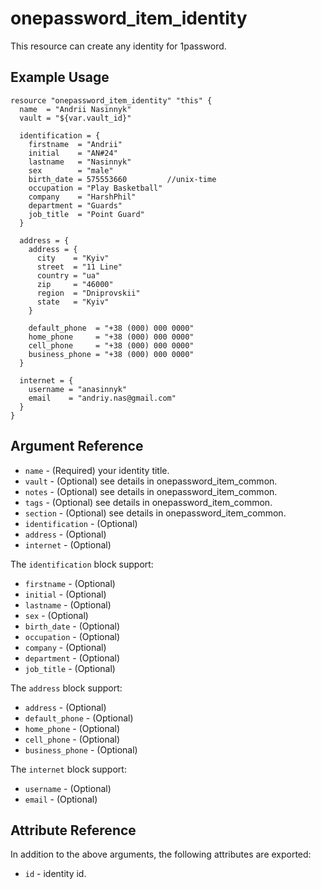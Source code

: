 # onepassword_item_identity

This resource can create any identity for 1password.

## Example Usage

```hcl
resource "onepassword_item_identity" "this" {
  name  = "Andrii Nasinnyk"
  vault = "${var.vault_id}"

  identification = {
    firstname  = "Andrii"
    initial    = "AN#24"
    lastname   = "Nasinnyk"
    sex        = "male"
    birth_date = 575553660         //unix-time
    occupation = "Play Basketball"
    company    = "HarshPhil"
    department = "Guards"
    job_title  = "Point Guard"
  }

  address = {
    address = {
      city    = "Kyiv"
      street  = "11 Line"
      country = "ua"
      zip     = "46000"
      region  = "Dniprovskii"
      state   = "Kyiv"
    }

    default_phone  = "+38 (000) 000 0000"
    home_phone     = "+38 (000) 000 0000"
    cell_phone     = "+38 (000) 000 0000"
    business_phone = "+38 (000) 000 0000"
  }

  internet = {
    username = "anasinnyk"
    email    = "andriy.nas@gmail.com"
  }
}
```

## Argument Reference

* `name` - (Required) your identity title.
* `vault` - (Optional) see details in onepassword_item_common.
* `notes` - (Optional) see details in onepassword_item_common.
* `tags` - (Optional) see details in onepassword_item_common.
* `section` - (Optional) see details in onepassword_item_common.
* `identification` - (Optional)
* `address` - (Optional)
* `internet` - (Optional)

The `identification` block support:

* `firstname` - (Optional)
* `initial` - (Optional)
* `lastname` - (Optional)
* `sex` - (Optional)
* `birth_date` - (Optional)
* `occupation` - (Optional)
* `company` - (Optional)
* `department` - (Optional)
* `job_title` - (Optional)

The `address` block support:

* `address` - (Optional)
* `default_phone` - (Optional)
* `home_phone` - (Optional)
* `cell_phone` - (Optional)
* `business_phone` - (Optional)

The `internet` block support:

* `username` - (Optional)
* `email` - (Optional)

## Attribute Reference

In addition to the above arguments, the following attributes are exported:

* `id` - identity id.
